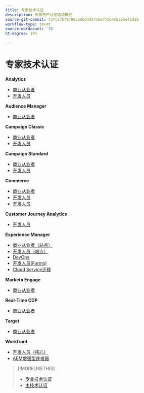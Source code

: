 ```yaml
---
title: 专家技术认证
description: 专家用户认证选项概述
source-git-commit: 73fc27bf870e3bebd4d1736e772b4c8355ef1d1b
workflow-type: tm+mt
source-wordcount: '76'
ht-degree: 19%

---
```


# 专家技术认证

**Analytics**

* [商业从业者](/help/certifications/aa/aa-e-business.md) <!--AD0-E208-->
* [开发人员](/help/certifications/aa/aa-e-developer.md) <!--AD0-E209-->

**Audience Manager**

* [商业从业者](/help/certifications/aam/aam-e-business.md) <!--AD0-E457-->

**Campaign Classic**

* [商业从业者](/help/certifications/acc/acc-e-business.md) <!--AD0-E327-->
* [开发人员](/help/certifications/acc/acc-e-developer.md) <!--AD0-E330-->

**Campaign Standard**

* [商业从业者](/help/certifications/acs/acs-e-business.md) <!--AD0-E307-->
* [开发人员](/help/certifications/acs/acs-e-developer.md) <!--AD0-E306-->

**Commerce**

* [商业从业者](/help/certifications/ac/ac-e-business.md) <!--AD0-E708-->
* [开发人员](/help/certifications/ac/ac-e-developer.md) <!--AD0-E716-->
* [开发人员](/help/certifications/ac/ac-e-fedeveloper.md) <!--AD0-E710-->

**Customer Journey Analytics**

* [开发人员](/help/certifications/acja/acja-e-developer.md) <!--AD0-E604-->

**Experience Manager**

* [商业从业者（站点）](/help/certifications/aem/aem-sites-e-business.md) <!--AD0-E121-->
* [开发人员（站点）](/help/certifications/aem/aem-sites-e-developer.md) <!--AD0-E134-->
* [DevOps](/help/certifications/aem/aem-devops-e-engineer.md) <!--AD0-E124-->
* [开发人员(Forms)](/help/certifications/aem/aem-forms-e-developer.md) <!--AD0-E125-->
* [Cloud Service迁移](/help/certifications/aem/aem-cs-e-migration.md) <!--AD0-E136-->

**Marketo Engage**

* [商业从业者](/help/certifications/ame/ame-e-business.md) <!--AD0-E559-->

**Real-Time CDP**

* [商业从业者](/help/certifications/rtcdp/rtcdp-p-business.md) <!--AD0-E602-->

**Target**

* [商业从业者](/help/certifications/at/at-e-business.md) <!--AD0-E406-->

**Workfront**

* [开发人员（核心）](/help/certifications/aw/aw-core-e-developer.md) <!--AD0-E904-->
* [AEM增强型连接器](/help/certifications/aw/aw-aem-e-connector.md) <!--AD0-E906-->

>[!MORELIKETHIS]
>
>* [专业技术认证](professional.md)
>* [主技术认证](master.md)
